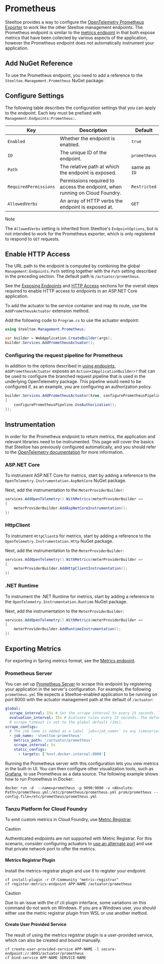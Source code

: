 # Prometheus

Steeltoe provides a way to configure the [OpenTelemetry Prometheus Exporter](https://opentelemetry.io/docs/languages/net/exporters/#prometheus) to work like the other Steeltoe management endpoints.
The Prometheus endpoint is similar to the [metrics endpoint](./metrics.md) in that both expose metrics that have been collected by various aspects of the application, however the Prometheus endpoint does not automatically instrument your application.

## Add NuGet Reference

To use the Prometheus endpoint, you need to add a reference to the `Steeltoe.Management.Prometheus` NuGet package.

## Configure Settings

The following table describes the configuration settings that you can apply to the endpoint.
Each key must be prefixed with `Management:Endpoints:Prometheus:`.

| Key | Description | Default |
| --- | --- | --- |
| `Enabled` | Whether the endpoint is enabled. | `true` |
| `ID` | The unique ID of the endpoint. | `prometheus` |
| `Path` | The relative path at which the endpoint is exposed. | same as `ID` |
| `RequiredPermissions` | Permissions required to access the endpoint, when running on Cloud Foundry. | `Restricted` |
| `AllowedVerbs` | An array of HTTP verbs the endpoint is exposed at. | `GET` |

> [!NOTE]
> The `AllowedVerbs` setting is inherited from Steeltoe's `EndpointOptions`, but is not intended to work for the Prometheus exporter, which is only registered to respond to `GET` requests.

## Enable HTTP Access

The URL path to the endpoint is computed by combining the global `Management:Endpoints:Path` setting together with the `Path` setting described in the preceding section.
The default path is `/actuator/prometheus`.

See the [Exposing Endpoints](./using-endpoints.md#exposing-endpoints) and [HTTP Access](./using-endpoints.md#http-access) sections for the overall steps required to enable HTTP access to endpoints in an ASP.NET Core application.

To add the actuator to the service container and map its route, use the `AddPrometheusActuator` extension method.

Add the following code to `Program.cs` to use the actuator endpoint:

```csharp
using Steeltoe.Management.Prometheus;

var builder = WebApplication.CreateBuilder(args);
builder.Services.AddPrometheusActuator();
```

### Configuring the request pipeline for Prometheus

In addition to the options described in [using endpoints](./using-endpoints.md), `AddPrometheusActuator` exposes an `Action<IApplicationBuilder>?` that can be used to configure the branched request pipeline that is used in the underlying OpenTelemetry package.
This pipeline would need to be configured if, as an example, you are configuring an authorization policy.

```csharp
builder.Services.AddPrometheusActuator(true, configurePrometheusPipeline =>
{
    configurePrometheusPipeline.UseAuthorization();
});
```

## Instrumentation

In order for the Prometheus endpoint to return metrics, the application and relevant libraries need to be instrumented.
This page will cover the basics that Steeltoe has previously configured automatically, and you should refer to the [OpenTelemetry documentation](https://opentelemetry.io/docs/languages/net/instrumentation/) for more information.

### ASP.NET Core

To instrument ASP.NET Core for metrics, start by adding a reference to the `OpenTelemetry.Instrumentation.AspNetCore` NuGet package.

Next, add the instrumentation to the `MeterProviderBuilder`:

```csharp
services.AddOpenTelemetry().WithMetrics(meterProviderBuilder =>
{
    meterProviderBuilder.AddAspNetCoreInstrumentation();
})
```

### HttpClient

To instrument `HttpClient`s for metrics, start by adding a reference to the `OpenTelemetry.Instrumentation.Http` NuGet package.

Next, add the instrumentation to the `MeterProviderBuilder`:

```csharp
services.AddOpenTelemetry().WithMetrics(meterProviderBuilder =>
{
    meterProviderBuilder.AddHttpClientInstrumentation();
})
```

### .NET Runtime

To instrument the .NET Runtime for metrics, start by adding a reference to the `OpenTelemetry.Instrumentation.Runtime` NuGet package.

Next, add the instrumentation to the `MeterProviderBuilder`:

```csharp
services.AddOpenTelemetry().WithMetrics(meterProviderBuilder =>
{
    meterProviderBuilder.AddRuntimeInstrumentation();
})
```

## Exporting Metrics

For exporting in Spring metrics format, see the [Metrics endpoint](./metrics.md).

### Prometheus Server

You can set up [Prometheus Server](https://prometheus.io/) to scrape this endpoint by registering your application in the server's configuration. For example, the following `prometheus.yml` file expects a Steeltoe-enabled application to be running on port 8000 with the actuator management path at the default of `/actuator`:

```yml
global:
  scrape_interval: 15s # Set the scrape interval to every 15 seconds. The default is every 1 minute.
  evaluation_interval: 15s # Evaluate rules every 15 seconds. The default is every 1 minute.
  # scrape_timeout is set to the global default (10s).
scrape_configs:
  # The job name is added as a label `job=<job_name>` to any timeseries scraped from this config.
  - job_name: 'steeltoe-prometheus'
    metrics_path: '/actuator/prometheus'
    scrape_interval: 5s
    static_configs:
      - targets: ['host.docker.internal:8000']
```

Running the Prometheus server with this configuration lets you view metrics in the built-in UI. You can then configure other visualization tools, such as [Grafana](https://grafana.com/docs/grafana/latest/features/datasources/prometheus/), to use Prometheus as a data source. The following example shows how to run Prometheus in Docker:

```shell
docker run -d  --name=prometheus -p 9090:9090 -v <Absolute-Path>/prometheus.yml:/etc/prometheus/prometheus.yml prom/prometheus --config.file=/etc/prometheus/prometheus.yml
```

### Tanzu Platform for Cloud Foundry

To emit custom metrics in Cloud Foundry, use [Metric Registrar](https://techdocs.broadcom.com/us/en/vmware-tanzu/platform/tanzu-platform-for-cloud-foundry/10-0/tpcf/metric-registrar-index.html).

> [!CAUTION]
> Authenticated endpoints are not supported with Metric Registrar. For this scenario, consider configuring actuators to [use an alternate port](./using-endpoints.md#configure-global-settings) and use that private network port to offer the metrics.

#### Metrics Registrar Plugin

Install the metrics-registrar plugin and use it to register your endpoint:

```shell
cf install-plugin -r CF-Community "metric-registrar"
cf register-metrics-endpoint APP-NAME /actuator/prometheus
```

> [!CAUTION]
> Due to an issue with the cf cli plugin interface, some variations on this command do not work on Windows.
> If you are a Windows user, you should either use the metric registrar plugin from WSL or use another method.

#### Create User Provided Service

The result of using the metrics registrar plugin is a user-provided service, which can also be created and bound manually.

```shell
cf create-user-provided-service APP-NAME -l secure-endpoint://:8091/actuator/prometheus
cf bind-service APP-NAME SERVICE-NAME
```

